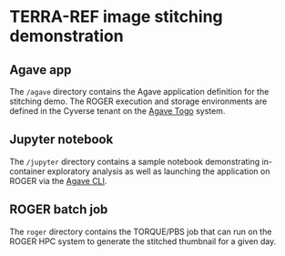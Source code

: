 # TERRA-REF image stitching demonstration

## Agave app

The ``/agave`` directory contains the Agave application definition for the stitching demo. The ROGER execution and storage environments are defined in the Cyverse tenant on the [Agave Togo](https://togo.agaveapi.co/) system.

## Jupyter notebook

The ``/jupyter`` directory contains a sample notebook demonstrating in-container exploratory analysis as well as launching the application on ROGER via the [Agave CLI](https://bitbucket.org/agaveapi/cli/).

## ROGER batch job

The ``roger`` directory contains the TORQUE/PBS job that can run on the ROGER HPC system to generate the stitched thumbnail for a given day.



